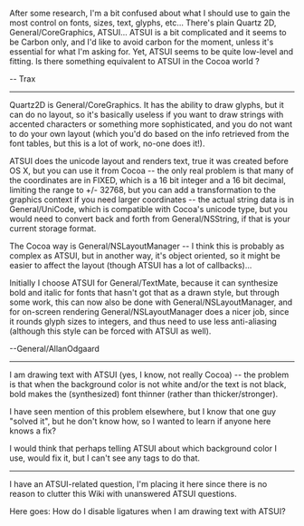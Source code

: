 After some research, I'm a bit confused about what I should use to gain the most control on fonts, sizes, text, glyphs, etc... There's plain Quartz 2D, General/CoreGraphics, ATSUI... ATSUI is a bit complicated and it seems to be Carbon only, and I'd like to avoid carbon for the moment, unless it's essential for what I'm asking for. Yet, ATSUI seems to be quite low-level and fitting. Is there something equivalent to ATSUI in the Cocoa world ?

-- Trax

----

Quartz2D is General/CoreGraphics.  It has the ability to draw glyphs, but it can do no layout, so it's basically useless if you want to draw strings with accented characters or something more sophisticated, and you do not want to do your own layout (which you'd do based on the info retrieved from the font tables, but this is a lot of work, no-one does it!).

ATSUI does the unicode layout and renders text, true it was created before OS X, but you can use it from Cocoa -- the only real problem is that many of the coordinates are in FIXED, which is a 16 bit integer and a 16 bit decimal, limiting the range to +/- 32768, but you can add a transformation to the graphics context if you need larger coordinates -- the actual string data is in     General/UniCode, which is compatible with Cocoa's     unicode type, but you would need to convert back and forth from General/NSString, if that is your current storage format.

The Cocoa way is General/NSLayoutManager -- I think this is probably as complex as ATSUI, but in another way, it's object oriented, so it might be easier to affect the layout (though ATSUI has a lot of callbacks)...

Initially I choose ATSUI for General/TextMate, because it can synthesize bold and italic for fonts that hasn't got that as a drawn style, but through some work, this can now also be done with General/NSLayoutManager, and for on-screen rendering General/NSLayoutManager does a nicer job, since it rounds glyph sizes to integers, and thus need to use less anti-aliasing (although this style can be forced with ATSUI as well).

--General/AllanOdgaard

----

I am drawing text with ATSUI (yes, I know, not really Cocoa) -- the problem is that when the background color is not white and/or the text is not black, bold makes the (synthesized) font thinner (rather than thicker/stronger).

I have seen mention of this problem elsewhere, but I know that one guy "solved it", but he don't know how, so I wanted to learn if anyone here knows a fix?

I would think that perhaps telling ATSUI about which background color I use, would fix it, but I can't see any tags to do that.

----

I have an ATSUI-related question, I'm placing it here since there is no reason to clutter this Wiki with unanswered ATSUI questions.

Here goes: How do I disable ligatures when I am drawing text with ATSUI?
